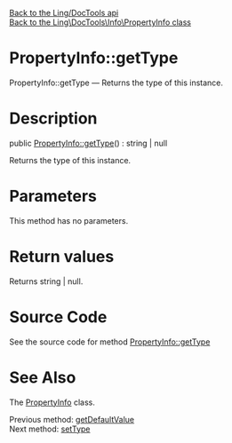 [Back to the Ling/DocTools api](https://github.com/lingtalfi/DocTools/blob/master/doc/api/Ling/DocTools.md)<br>
[Back to the Ling\DocTools\Info\PropertyInfo class](https://github.com/lingtalfi/DocTools/blob/master/doc/api/Ling/DocTools/Info/PropertyInfo.md)


PropertyInfo::getType
================



PropertyInfo::getType — Returns the type of this instance.




Description
================


public [PropertyInfo::getType](https://github.com/lingtalfi/DocTools/blob/master/doc/api/Ling/DocTools/Info/PropertyInfo/getType.md)() : string | null




Returns the type of this instance.




Parameters
================

This method has no parameters.


Return values
================

Returns string | null.








Source Code
===========
See the source code for method [PropertyInfo::getType](https://github.com/lingtalfi/DocTools/blob/master/Info/PropertyInfo.php#L216-L219)


See Also
================

The [PropertyInfo](https://github.com/lingtalfi/DocTools/blob/master/doc/api/Ling/DocTools/Info/PropertyInfo.md) class.

Previous method: [getDefaultValue](https://github.com/lingtalfi/DocTools/blob/master/doc/api/Ling/DocTools/Info/PropertyInfo/getDefaultValue.md)<br>Next method: [setType](https://github.com/lingtalfi/DocTools/blob/master/doc/api/Ling/DocTools/Info/PropertyInfo/setType.md)<br>

